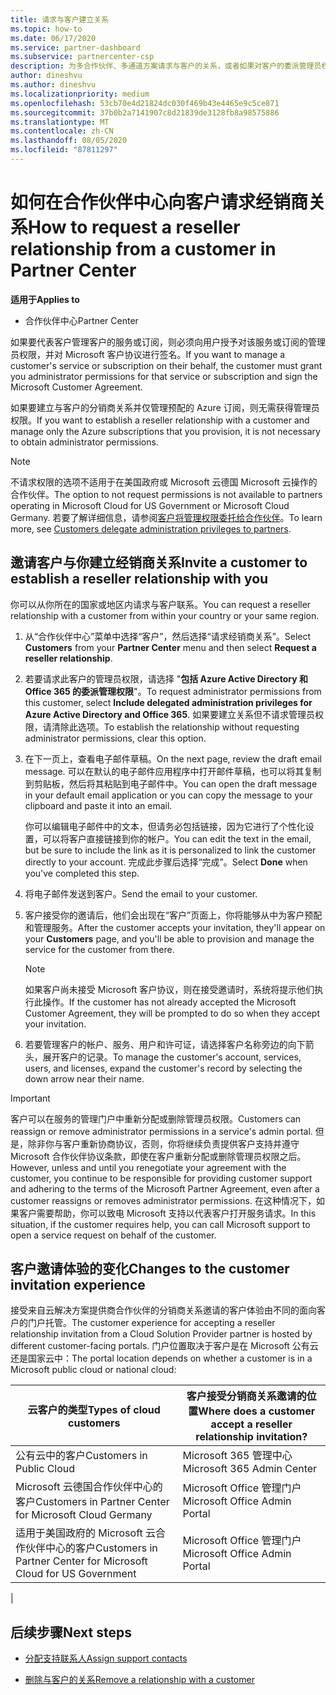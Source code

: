 ```yaml
---
title: 请求与客户建立关系
ms.topic: how-to
ms.date: 06/17/2020
ms.service: partner-dashboard
ms.subservice: partnercenter-csp
description: 为多合作伙伴、多通道方案请求与客户的关系，或者如果对客户的委派管理员权限需要还原，则为。
author: dineshvu
ms.author: dineshvu
ms.localizationpriority: medium
ms.openlocfilehash: 53cb70e4d21824dc030f469b43e4465e9c5ce871
ms.sourcegitcommit: 37b0b2a7141907c8d21839de3128fb8a98575886
ms.translationtype: MT
ms.contentlocale: zh-CN
ms.lasthandoff: 08/05/2020
ms.locfileid: "87811297"
---
```

# <a name="how-to-request-a-reseller-relationship-from-a-customer-in-partner-center"></a><span data-ttu-id="d6df6-103">如何在合作伙伴中心向客户请求经销商关系</span><span class="sxs-lookup"><span data-stu-id="d6df6-103">How to request a reseller relationship from a customer in Partner Center</span></span>

<span data-ttu-id="d6df6-104">**适用于**</span><span class="sxs-lookup"><span data-stu-id="d6df6-104">**Applies to**</span></span>

- <span data-ttu-id="d6df6-105">合作伙伴中心</span><span class="sxs-lookup"><span data-stu-id="d6df6-105">Partner Center</span></span>

<span data-ttu-id="d6df6-106">如果要代表客户管理客户的服务或订阅，则必须向用户授予对该服务或订阅的管理员权限，并对 Microsoft 客户协议进行签名。</span><span class="sxs-lookup"><span data-stu-id="d6df6-106">If you want to manage a customer's service or subscription on their behalf, the customer must grant you administrator permissions for that service or subscription and sign the Microsoft Customer Agreement.</span></span>

<span data-ttu-id="d6df6-107">如果要建立与客户的分销商关系并仅管理预配的 Azure 订阅，则无需获得管理员权限。</span><span class="sxs-lookup"><span data-stu-id="d6df6-107">If you want to establish a reseller relationship with a customer and manage only the Azure subscriptions that you provision, it is not necessary to obtain administrator permissions.</span></span>

>[!NOTE] 
><span data-ttu-id="d6df6-108">不请求权限的选项不适用于在美国政府或 Microsoft 云德国 Microsoft 云操作的合作伙伴。</span><span class="sxs-lookup"><span data-stu-id="d6df6-108">The option to not request permissions is not available to partners operating in Microsoft Cloud for US Government or Microsoft Cloud Germany.</span></span> <span data-ttu-id="d6df6-109">若要了解详细信息，请参阅[客户将管理权限委托给合作伙伴](customers-revoke-admin-privileges.md)。</span><span class="sxs-lookup"><span data-stu-id="d6df6-109">To learn more, see [Customers delegate administration privileges to partners](customers-revoke-admin-privileges.md).</span></span>

## <a name="invite-a-customer-to-establish-a-reseller-relationship-with-you"></a><span data-ttu-id="d6df6-110">邀请客户与你建立经销商关系</span><span class="sxs-lookup"><span data-stu-id="d6df6-110">Invite a customer to establish a reseller relationship with you</span></span>

<span data-ttu-id="d6df6-111">你可以从你所在的国家或地区内请求与客户联系。</span><span class="sxs-lookup"><span data-stu-id="d6df6-111">You can request a reseller relationship with a customer from within your country or your same region.</span></span>

1. <span data-ttu-id="d6df6-112">从“合作伙伴中心”菜单中选择“客户”，然后选择“请求经销商关系”。</span><span class="sxs-lookup"><span data-stu-id="d6df6-112">Select **Customers** from your **Partner Center** menu and then select **Request a reseller relationship**.</span></span>

2. <span data-ttu-id="d6df6-113">若要请求此客户的管理员权限，请选择 "**包括 Azure Active Directory 和 Office 365 的委派管理权限**"。</span><span class="sxs-lookup"><span data-stu-id="d6df6-113">To request administrator permissions from this customer, select **Include delegated administration privileges for Azure Active Directory and Office 365**.</span></span> <span data-ttu-id="d6df6-114">如果要建立关系但不请求管理员权限，请清除此选项。</span><span class="sxs-lookup"><span data-stu-id="d6df6-114">To establish the relationship without requesting administrator permissions, clear this option.</span></span>

3. <span data-ttu-id="d6df6-115">在下一页上，查看电子邮件草稿。</span><span class="sxs-lookup"><span data-stu-id="d6df6-115">On the next page, review the draft email message.</span></span> <span data-ttu-id="d6df6-116">可以在默认的电子邮件应用程序中打开邮件草稿，也可以将其复制到剪贴板，然后将其粘贴到电子邮件中。</span><span class="sxs-lookup"><span data-stu-id="d6df6-116">You can open the draft message in your default email application or you can copy the message to your clipboard and paste it into an email.</span></span>

   <span data-ttu-id="d6df6-117">你可以编辑电子邮件中的文本，但请务必包括链接，因为它进行了个性化设置，可以将客户直接链接到你的帐户。</span><span class="sxs-lookup"><span data-stu-id="d6df6-117">You can edit the text in the email, but be sure to include the link as it is personalized to link the customer directly to your account.</span></span> <span data-ttu-id="d6df6-118">完成此步骤后选择“完成”。</span><span class="sxs-lookup"><span data-stu-id="d6df6-118">Select **Done** when you've completed this step.</span></span>

4. <span data-ttu-id="d6df6-119">将电子邮件发送到客户。</span><span class="sxs-lookup"><span data-stu-id="d6df6-119">Send the email to your customer.</span></span>

5. <span data-ttu-id="d6df6-120">客户接受你的邀请后，他们会出现在“客户”页面上，你将能够从中为客户预配和管理服务。</span><span class="sxs-lookup"><span data-stu-id="d6df6-120">After the customer accepts your invitation, they'll appear on your **Customers** page, and you'll be able to provision and manage the service for the customer from there.</span></span>

   > [!NOTE]
   > <span data-ttu-id="d6df6-121">如果客户尚未接受 Microsoft 客户协议，则在接受邀请时，系统将提示他们执行此操作。</span><span class="sxs-lookup"><span data-stu-id="d6df6-121">If the customer has not already accepted the Microsoft Customer Agreement, they will be prompted to do so when they accept your invitation.</span></span> 

6. <span data-ttu-id="d6df6-122">若要管理客户的帐户、服务、用户和许可证，请选择客户名称旁边的向下箭头，展开客户的记录。</span><span class="sxs-lookup"><span data-stu-id="d6df6-122">To manage the customer's account, services, users, and licenses, expand the customer's record by selecting the down arrow near their name.</span></span>

> [!IMPORTANT]  
> <span data-ttu-id="d6df6-123">客户可以在服务的管理门户中重新分配或删除管理员权限。</span><span class="sxs-lookup"><span data-stu-id="d6df6-123">Customers can reassign or remove administrator permissions in a service's admin portal.</span></span> <span data-ttu-id="d6df6-124">但是，除非你与客户重新协商协议，否则，你将继续负责提供客户支持并遵守 Microsoft 合作伙伴协议条款，即使在客户重新分配或删除管理员权限之后。</span><span class="sxs-lookup"><span data-stu-id="d6df6-124">However, unless and until you renegotiate your agreement with the customer, you continue to be responsible for providing customer support and adhering to the terms of the Microsoft Partner Agreement, even after a customer reassigns or removes administrator permissions.</span></span> <span data-ttu-id="d6df6-125">在这种情况下，如果客户需要帮助，你可以致电 Microsoft 支持以代表客户打开服务请求。</span><span class="sxs-lookup"><span data-stu-id="d6df6-125">In this situation, if the customer requires help, you can call Microsoft support to open a service request on behalf of the customer.</span></span>

## <a name="changes-to-the-customer-invitation-experience"></a><span data-ttu-id="d6df6-126">客户邀请体验的变化</span><span class="sxs-lookup"><span data-stu-id="d6df6-126">Changes to the customer invitation experience</span></span>

<span data-ttu-id="d6df6-127">接受来自云解决方案提供商合作伙伴的分销商关系邀请的客户体验由不同的面向客户的门户托管。</span><span class="sxs-lookup"><span data-stu-id="d6df6-127">The customer experience for accepting a reseller relationship invitation from a Cloud Solution Provider partner is hosted by different customer-facing portals.</span></span> <span data-ttu-id="d6df6-128">门户位置取决于客户是在 Microsoft 公有云还是国家云中：</span><span class="sxs-lookup"><span data-stu-id="d6df6-128">The portal location depends on whether a customer is in a Microsoft public cloud or national cloud:</span></span>

|<span data-ttu-id="d6df6-129">云客户的类型</span><span class="sxs-lookup"><span data-stu-id="d6df6-129">Types of cloud customers</span></span>  | <span data-ttu-id="d6df6-130">客户接受分销商关系邀请的位置</span><span class="sxs-lookup"><span data-stu-id="d6df6-130">Where does a customer accept a reseller relationship invitation?</span></span> |
|---------|---------
| <span data-ttu-id="d6df6-131">公有云中的客户</span><span class="sxs-lookup"><span data-stu-id="d6df6-131">Customers in Public Cloud</span></span> | <span data-ttu-id="d6df6-132">Microsoft 365 管理中心</span><span class="sxs-lookup"><span data-stu-id="d6df6-132">Microsoft 365 Admin Center</span></span> |
| <span data-ttu-id="d6df6-133">Microsoft 云德国合作伙伴中心的客户</span><span class="sxs-lookup"><span data-stu-id="d6df6-133">Customers in Partner Center for Microsoft Cloud Germany</span></span> | <span data-ttu-id="d6df6-134">Microsoft Office 管理门户</span><span class="sxs-lookup"><span data-stu-id="d6df6-134">Microsoft Office Admin Portal</span></span> |
| <span data-ttu-id="d6df6-135">适用于美国政府的 Microsoft 云合作伙伴中心的客户</span><span class="sxs-lookup"><span data-stu-id="d6df6-135">Customers in Partner Center for Microsoft Cloud for US Government</span></span> | <span data-ttu-id="d6df6-136">Microsoft Office 管理门户</span><span class="sxs-lookup"><span data-stu-id="d6df6-136">Microsoft Office Admin Portal</span></span> |
|

## <a name="next-steps"></a><span data-ttu-id="d6df6-137">后续步骤</span><span class="sxs-lookup"><span data-stu-id="d6df6-137">Next steps</span></span>

- [<span data-ttu-id="d6df6-138">分配支持联系人</span><span class="sxs-lookup"><span data-stu-id="d6df6-138">Assign support contacts</span></span>](assign-support-contacts.md)

- [<span data-ttu-id="d6df6-139">删除与客户的关系</span><span class="sxs-lookup"><span data-stu-id="d6df6-139">Remove a relationship with a customer</span></span>](remove-a-relationship.md)
